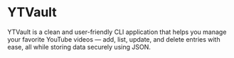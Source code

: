 # YTVault
YTVault is a clean and user-friendly CLI application that helps you manage your favorite YouTube videos — add, list, update, and delete entries with ease, all while storing data securely using JSON.
